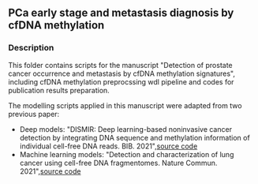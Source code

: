## PCa early stage and metastasis diagnosis by cfDNA methylation


### Description
This folder contains scripts for the manuscript "Detection of prostate cancer occurrence and metastasis by cfDNA methylation signatures", including cfDNA methylation preprocssing wdl pipeline and codes for publication results preparation.

The modelling scripts applied in this manuscript were adapted from two previous paper: <br>
- Deep models: "DISMIR: Deep learning-based noninvasive cancer detection by integrating DNA sequence and methylation information of individual cell-free DNA reads. BIB. 2021",[source code](https://github.com/XWangLabTHU/DISMIR)
- Machine learning models: "Detection and characterization of lung cancer using cell-free DNA fragmentomes. Nature Commun. 2021",[source code](https://github.com/cancer-genomics/reproduce_lucas_wflow)
